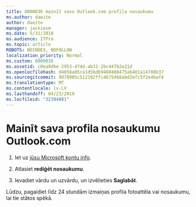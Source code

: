 ```yaml
---
title: 8000036 mainīt savu Outlook.com profila nosaukumu
ms.author: daeite
author: daeite
manager: jackiesm
ms.date: 5/31/2018
ms.audience: ITPro
ms.topic: article
ROBOTS: NOINDEX, NOFOLLOW
localization_priority: Normal
ms.custom: 8000036
ms.assetid: c0ea9dbe-2953-474d-ab31-2bc447b2e21d
ms.openlocfilehash: d4058a85ca1d5bdb9488408475a6401a14788b37
ms.sourcegitcommit: 9d78905c512192ffc4675468abd2efc5f2e4baf4
ms.translationtype: MT
ms.contentlocale: lv-LV
ms.lasthandoff: 04/23/2019
ms.locfileid: "32394081"
---
```

# <a name="change-your-profile-name-in-outlookcom"></a>Mainīt sava profila nosaukumu Outlook.com

1. Iet uz [jūsu Microsoft kontu info](https://go.microsoft.com/fwlink/p/?linkid=860841).
    
2. Atlasiet **rediģēt nosaukumu**. 
    
3. Ievadiet vārdu un uzvārdu, un izvēlieties **Saglabāt**. 
    
Lūdzu, pagaidiet līdz 24 stundām izmaiņas profila fotoattēla vai nosaukumu, lai tie stātos spēkā.
  

